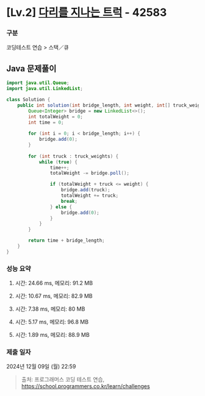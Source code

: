 # [Lv.2] [다리를 지나는 트럭](https://programmers.co.kr/) - 42583 

### 구분

코딩테스트 연습 > 스택／큐

## Java 문제풀이

```java
import java.util.Queue;
import java.util.LinkedList;

class Solution {
    public int solution(int bridge_length, int weight, int[] truck_weights) {
        Queue<Integer> bridge = new LinkedList<>();
        int totalWeight = 0;        
        int time = 0;
        
        for (int i = 0; i < bridge_length; i++) {
            bridge.add(0);
        }        
        
        for (int truck : truck_weights) {
            while (true) {
                time++;
                totalWeight -= bridge.poll();

                if (totalWeight + truck <= weight) {
                    bridge.add(truck);
                    totalWeight += truck;
                    break;
                } else {
                    bridge.add(0);
                }
            }
        }

        return time + bridge_length;
    }
}
```

### 성능 요약

1. 시간: 24.66 ms, 메모리: 91.2 MB

2. 시간: 10.67 ms, 메모리: 82.9 MB
3. 시간: 7.38 ms, 메모리: 80 MB
4. 시간: 5.17 ms, 메모리: 96.8 MB
5. 시간: 1.89 ms, 메모리: 88.9 MB

### 제출 일자

2024년 12월 09일 (월) 22:59

> 출처: 프로그래머스 코딩 테스트 연습, https://school.programmers.co.kr/learn/challenges